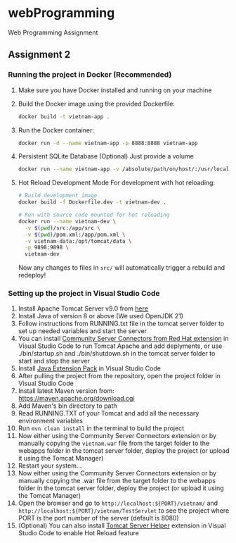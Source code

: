 # webProgramming
Web Programming Assignment

## Assignment 2

### Running the project in Docker (Recommended)
1. Make sure you have Docker installed and running on your machine
2. Build the Docker image using the provided Dockerfile:
   ```bash
   docker build -t vietnam-app .
   ```
3. Run the Docker container:
   ```bash
   docker run -d --name vietnam-app -p 8888:8888 vietnam-app
    ```
4. Persistent SQLite Database (Optional)
    Just provide a volume
    ```bash
    docker run --name vietnam-app -v /absolute/path/on/host/:/usr/local/tomcat/data -d -p 8888:8888 vietnam-app
    ```

5. Hot Reload Development Mode
    For development with hot reloading:
    ```bash
    # Build development image
    docker build -f Dockerfile.dev -t vietnam-dev .

    # Run with source code mounted for hot reloading
    docker run --name vietnam-dev \
      -v $(pwd)/src:/app/src \
      -v $(pwd)/pom.xml:/app/pom.xml \
      -v vietnam-data:/opt/tomcat/data \
      -p 9898:9898 \
      vietnam-dev
    ```

    Now any changes to files in `src/` will automatically trigger a rebuild and redeploy!

### Setting up the project in Visual Studio Code

1. Install Apache Tomcat Server v9.0 from [here](https://tomcat.apache.org/download-90.cgi)
2. Install Java of version 8 or above (We used OpenJDK 21)
3. Follow instructions from RUNNING.txt file in the tomcat server folder to set up needed variables and start the server
4. You can install [Community Server Connectors from Red Hat extension](https://marketplace.visualstudio.com/items?itemName=redhat.vscode-community-server-connector) in Visual Studio Code to run Tomcat Apache and add deplyments, or use ./bin/startup.sh and ./bin/shutdown.sh in the tomcat server folder to start and stop the server
5. Install [Java Extension Pack](https://marketplace.visualstudio.com/items?itemName=vscjava.vscode-java-pack) in Visual Studio Code
6. After pulling the project from the repository, open the project folder in Visual Studio Code
7. Install latest Maven version from: https://maven.apache.org/download.cgi
8. Add Maven's bin directory to path
9. Read RUNNING.TXT of your Tomcat and add all the necessary environment variables
10. Run `mvn clean install` in the terminal to build the project
11. Now either using the Community Server Connectors extension or by manually copying the `vietnam.war` file from the target folder to the webapps folder in the tomcat server folder, deploy the project (or upload it using the Tomcat Manager)
12. Restart your system...
13. Now either using the Community Server Connectors extension or by manually copying the .war file from the target folder to the webapps folder in the tomcat server folder, deploy the project (or upload it using the Tomcat Manager)
14. Open the browser and go to `http://localhost:${PORT}/vietnam/` and `http://localhost:${PORT}/vietnam/TestServlet` to see the project where PORT is the port number of the server (default is 8080)
15. (Optional) You can also install [Tomcat Server Helper](https://marketplace.visualstudio.com/items?itemName=SamueleRadici.tomcatmavenhelper) extension in Visual Studio Code to enable Hot Reload feature
